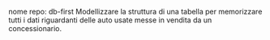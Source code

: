 nome repo: db-first
Modellizzare la struttura di una tabella per memorizzare tutti i dati riguardanti delle auto usate messe in vendita da un concessionario.